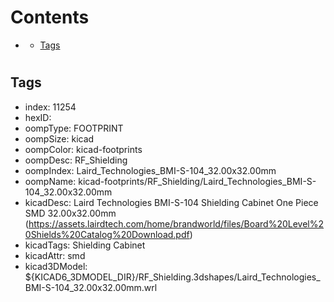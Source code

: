 



Contents
========

* [](#)
	* [Tags](#tags)

# 

## Tags

- index: 11254
- hexID: 
- oompType: FOOTPRINT
- oompSize: kicad
- oompColor: kicad-footprints
- oompDesc: RF_Shielding
- oompIndex: Laird_Technologies_BMI-S-104_32.00x32.00mm
- oompName: kicad-footprints/RF_Shielding/Laird_Technologies_BMI-S-104_32.00x32.00mm
- kicadDesc: Laird Technologies BMI-S-104 Shielding Cabinet One Piece SMD 32.00x32.00mm (https://assets.lairdtech.com/home/brandworld/files/Board%20Level%20Shields%20Catalog%20Download.pdf)
- kicadTags: Shielding Cabinet
- kicadAttr: smd
- kicad3DModel: ${KICAD6_3DMODEL_DIR}/RF_Shielding.3dshapes/Laird_Technologies_BMI-S-104_32.00x32.00mm.wrl
